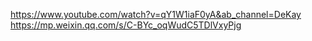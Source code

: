 https://www.youtube.com/watch?v=qY1W1iaF0yA&ab_channel=DeKay
https://mp.weixin.qq.com/s/C-BYc_oqWudC5TDlVxyPjg
